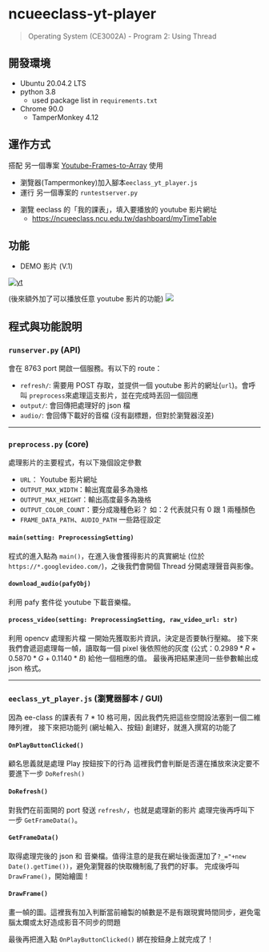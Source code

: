 # ncueeclass-yt-player
> Operating System (CE3002A) - Program 2: Using Thread

<!-- [TOC] -->

## 開發環境
- Ubuntu 20.04.2 LTS
- python 3.8
    - used package list in `requirements.txt`
- Chrome 90.0
    - TamperMonkey 4.12

## 運作方式
搭配 另一個專案 [Youtube-Frames-to-Array](https://github.com/JCxYIS/Youtube-Frames-to-Array) 使用

- 瀏覽器(Tampermonkey)加入腳本`eeclass_yt_player.js` 
- 運行 另一個專案的 `runtestserver.py`
<!-- - 進入 http://localhost:8763  -->
- 瀏覽 eeclass 的「我的課表」，填入要播放的 youtube 影片網址
    - https://ncueeclass.ncu.edu.tw/dashboard/myTimeTable

## 功能
- DEMO 影片 (V.1)
<!-- {%youtube 5Bkfc6cfgXg %} -->
[![yt](https://img.youtube.com/vi/5Bkfc6cfgXg/0.jpg)](https://youtu.be/5Bkfc6cfgXg)
<!-- https://youtu.be/5Bkfc6cfgXg -->
(後來額外加了可以播放任意 youtube 影片的功能)
![](https://i.imgur.com/BplrYBv.png)


## 程式與功能說明
### `runserver.py` (API)
會在 8763 port 開啟一個服務。有以下的 route：
- `refresh/`: 需要用 POST 存取，並提供一個 youtube 影片的網址(`url`)。會呼叫 `preprocess`來處理這支影片，並在完成時丟回一個回應
- `output/`: 會回傳把處理好的 json 檔
- `audio/`: 會回傳下載好的音檔 (沒有副標題，但對於瀏覽器沒差)

---

### `preprocess.py` (core)
處理影片的主要程式，有以下幾個設定參數
- `URL`： Youtube 影片網址
- `OUTPUT_MAX_WIDTH`：輸出寬度最多為幾格
- `OUTPUT_MAX_HEIGHT`：輸出高度最多為幾格
- `OUTPUT_COLOR_COUNT`：要分成幾種色彩？ 如：2 代表就只有 0 跟 1 兩種顏色
- `FRAME_DATA_PATH`、`AUDIO_PATH` 一些路徑設定

#### `main(setting: PreprocessingSetting)`
程式的進入點為 `main()`，在進入後會獲得影片的真實網址 (位於`https://*.googlevideo.com/`)，之後我們會開個 Thread 分開處理聲音與影像。

#### `download_audio(pafyObj)`
利用 pafy 套件從 youtube 下載音樂檔。

#### `process_video(setting: PreprocessingSetting, raw_video_url: str)`
利用 opencv 處理影片檔
一開始先獲取影片資訊，決定是否要執行壓縮。
接下來我們會遞迴處理每一幀，讀取每一個 pixel 後依照他的灰度 (公式：$0.2989 * R + 0.5870 * G + 0.1140 * B$) 給他一個相應的值。
最後再把結果連同一些參數輸出成 json 格式。

---

### `eeclass_yt_player.js` (瀏覽器腳本 / GUI)
因為 ee-class 的課表有 7 * 10 格可用，因此我們先把這些空間設法塞到一個二維陣列裡，
接下來把功能列 (網址輸入、按鈕) 創建好，就進入撰寫的功能了

#### `OnPlayButtonClicked()`
顧名思義就是處理 Play 按鈕按下的行為
這裡我們會判斷是否還在播放來決定要不要進下一步 `DoRefresh()`

#### `DoRefresh()`
對我們在前面開的 port 發送 `refresh/`，也就是處理新的影片
處理完後再呼叫下一步 `GetFrameData()`。

#### `GetFrameData()`
取得處理完後的 json 和 音樂檔。值得注意的是我在網址後面還加了`?_="+new Date().getTime())`，避免瀏覽器的快取機制亂了我們的好事。
完成後呼叫 `DrawFrame()`，開始繪圖！

#### `DrawFrame()`
畫一幀的圖。這裡我有加入判斷當前繪製的幀數是不是有跟現實時間同步，避免電腦太爛或太好造成影音不同步的問題

最後再把進入點 `OnPlayButtonClicked()` 綁在按鈕身上就完成了！



<!-- https://www.youtube.com/watch?v=k6LB6nrkoJU -->

